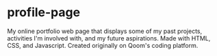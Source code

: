 # profile-page
My online portfolio web page that displays some of my past projects, activities I'm involved with, and my future aspirations. Made with HTML, CSS, and Javascript.
Created originally on Qoom's coding platform. 

